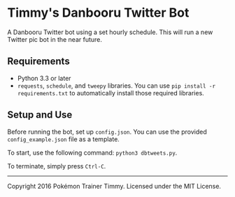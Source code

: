 # Timmy's Danbooru Twitter Bot

A Danbooru Twitter bot using a set hourly schedule. This will run a new Twitter pic bot in the near future.

## Requirements

- Python 3.3 or later
- `requests`, `schedule`, and `tweepy` libraries. You can use `pip install -r requirements.txt` to automatically install those required libraries.

## Setup and Use

Before running the bot, set up `config.json`. You can use the provided `config_example.json` file as a template.

To start, use the following command: `python3 dbtweets.py`.

To terminate, simply press `Ctrl-C`.

---

Copyright 2016 Pokémon Trainer Timmy. Licensed under the MIT License.